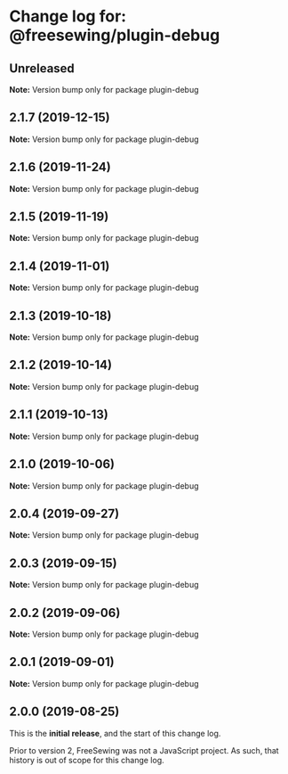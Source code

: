 # Change log for: @freesewing/plugin-debug


## Unreleased

**Note:** Version bump only for package plugin-debug


## 2.1.7 (2019-12-15)

**Note:** Version bump only for package plugin-debug


## 2.1.6 (2019-11-24)

**Note:** Version bump only for package plugin-debug


## 2.1.5 (2019-11-19)

**Note:** Version bump only for package plugin-debug


## 2.1.4 (2019-11-01)

**Note:** Version bump only for package plugin-debug


## 2.1.3 (2019-10-18)

**Note:** Version bump only for package plugin-debug


## 2.1.2 (2019-10-14)

**Note:** Version bump only for package plugin-debug


## 2.1.1 (2019-10-13)

**Note:** Version bump only for package plugin-debug


## 2.1.0 (2019-10-06)

**Note:** Version bump only for package plugin-debug


## 2.0.4 (2019-09-27)

**Note:** Version bump only for package plugin-debug


## 2.0.3 (2019-09-15)

**Note:** Version bump only for package plugin-debug


## 2.0.2 (2019-09-06)

**Note:** Version bump only for package plugin-debug


## 2.0.1 (2019-09-01)

**Note:** Version bump only for package plugin-debug




## 2.0.0 (2019-08-25)

This is the **initial release**, and the start of this change log.

Prior to version 2, FreeSewing was not a JavaScript project.
As such, that history is out of scope for this change log.
